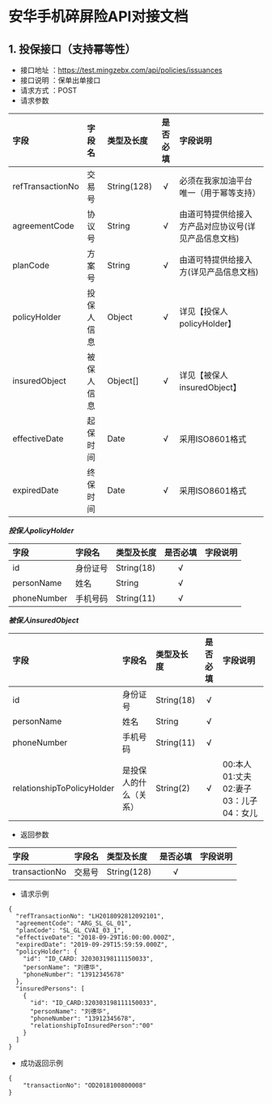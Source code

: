 
# 安华手机碎屏险API对接文档

## 1. 投保接口（支持幂等性）
* 接口地址 ：https://test.mingzebx.com/api/policies/issuances
* 接口说明 ：保单出单接口
* 请求方式 ：POST
* 请求参数

| 字段  | 字段名  | 类型及长度 | 是否必填 |字段说明|
|:------------- |:---------------|:-------------|:-------------:|:---------|
|refTransactionNo|交易号|String(128)|√|必须在我家加油平台唯一（用于幂等支持）|
|agreementCode|协议号|String|√|由道可特提供给接入方产品对应协议号(详见产品信息文档)|
|planCode|方案号|String|√|由道可特提供给接入方(详见产品信息文档)|
|policyHolder|投保人信息|Object|√|详见【投保人policyHolder】
|insuredObject|被保人信息|Object[]|√|详见【被保人insuredObject】
|effectiveDate|起保时间|Date|√|采用ISO8601格式|
|expiredDate|终保时间|Date|√|采用ISO8601格式|

***投保人policyHolder***

| 字段  | 字段名  | 类型及长度 | 是否必填 |字段说明|
|:------------- |:---------------|:-------------|:-------------:|:---------|
|id|身份证号|String(18)|√|
|personName|姓名|String|√|
|phoneNumber|手机号码|String(11)|√|
***被保人insuredObject***

| 字段  | 字段名  | 类型及长度 | 是否必填 |字段说明|
|:------------- |:---------------|:-------------|:-------------:|:---------|
|id|身份证号|String(18)|√|
|personName|姓名|String|√|
|phoneNumber|手机号码|String(11)|√|
|relationshipToPolicyHolder|是投保人的什么（关系）|String(2)|√|00:本人  01:丈夫 02:妻子 03：儿子 04：女儿|



* 返回参数

| 字段  | 字段名  | 类型及长度 | 是否必填 |字段说明|
|:------------- |:---------------|:-------------|:-------------:|:---------|
|transactionNo|交易号|String(128)|√|

* 请求示例

```
{
  "refTransactionNo": "LH2018092812092101",
  "agreementCode": "ARG_SL_GL_01",
  "planCode": "SL_GL_CVAI_03_1",
  "effectiveDate": "2018-09-29T16:00:00.000Z",
  "expiredDate": "2019-09-29T15:59:59.000Z",
  "policyHolder": {
    "id": "ID_CARD: 320303198111150033",
    "personName": "刘德华",
    "phoneNumber": "13912345678"
  },
  "insuredPersons": [
    {
      "id": "ID_CARD:320303198111150033",
      "personName": "刘德华",
      "phoneNumber": "13912345678",
      "relationshipToInsuredPerson":"00"
    }
  ]
}

```

* 成功返回示例

```
{
    "transactionNo": "OD2018100800008"
}
```


<!--stackedit_data:
eyJoaXN0b3J5IjpbLTE4NDE4OTY5MzIsOTYyNTk5NjM4LC0xMD
gyMjA4OTMwLC03MzM1NzM2ODUsLTE4MjUwNjU3NjUsLTU5NTcy
OTg3NiwxOTQ2NDE0OTI4LC0xMDU4MzU0OTI3LC0xMTc4NDk1ND
Y1LC0xMjM1Njc5MzM0LDEzODU3NjAyNzksLTE2MDE0NDYxOTAs
LTEwMzc5Njk1MiwtMTA0NzIzMzgxNSwxMjQ0OTA3NDgyLC0xMz
gxMTM3NzAyLC0zMDUzNzg0NTIsLTUyMjgyMjA3NiwxNDMyNjc2
OTA3LDE0NzAzMTY0NTJdfQ==
-->